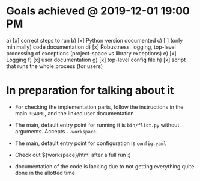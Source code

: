 # Goals achieved @ 2019-12-01 19:00 PM

a) [x] correct steps to run
b) [x] Python version documented
c) [ ] (only minimally) code documentation
d) [x] Robustness, logging, top-level processing of exceptions (project-space vs library exceptions)
e) [x] Logging
f) [x] user documentation
g) [x] top-level config file
h) [x] script that runs the whole process (for users)

# In preparation for talking about it

- For checking the implementation parts, follow the instructions in the main `README`, and the linked user documentation
- The main, default entry point for running it is `bin/flist.py` without arguments. Accepts `--workspace`.
- The main, default entry point for configuration is `config.yaml`
- Check out ${workspace}/html after a full run :)

- documentation of the code is lacking due to not getting everything quite done in the allotted time
